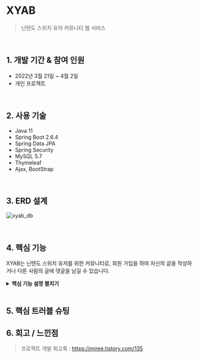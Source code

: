 # XYAB
> 닌텐도 스위치 유저 커뮤니티 웹 서비스

<br>

## 1. 개발 기간 & 참여 인원
* 2022년 3월 21일 ~ 4월 2일
* 개인 프로젝트

<br>

## 2. 사용 기술
* Java 11
* Spring Boot 2.6.4
* Spring Data JPA
* Spring Security
* MySQL 5.7
* Thymeleaf
* Ajax, BootStrap   

<br>

## 3. ERD 설계
![xyab_db](https://user-images.githubusercontent.com/88926356/163223202-938e57fb-de0b-411c-98b2-3233eba83ca0.png)  

<br>

## 4. 핵심 기능
XYAB는 닌텐도 스위치 유저를 위한 커뮤니티로, 회원 가입을 하여 자신의 글을 작성하거나 다른 사람의 글에 댓글을 남길 수 있습니다.  

<details>
<summary><b>핵심 기능 설명 펼치기</b></summary>
<div markdown="1">

### User   

#### 회원가입
![join](https://user-images.githubusercontent.com/88926356/162678606-0b5d8198-9fad-4f03-bf39-950f48a41e48.gif)
* 부트스트랩의 validation을 사용해 사용자가 유효하지 않은 값으로 회원가입 진행 시 오류 메시지 출력
* 완료 시 회원 정보를 저장하고 메인 화면으로 이동   

<br>

### 회원정보 수정
![user_update](https://user-images.githubusercontent.com/88926356/162683862-a1d37f57-5c50-43f2-a959-77800d927adb.gif)
* 자신의 비밀번호와 닉네임 변경 가능   

<br>

### 회원 탈퇴
![user_delete](https://user-images.githubusercontent.com/88926356/162684150-ba03a070-17b1-42fc-9f9d-39abf4d5f183.gif)
* 회원 정보 수정 페이지에서 회원 탈퇴 버튼 클릭 시 탈퇴 페이지로 이동
* 입력된 비밀번호가 사용자의 비밀번호와 일치할 시 회원 탈퇴 진행   

<br>


### 로그인 및 로그아웃
![login_n_logout](https://user-images.githubusercontent.com/88926356/162684370-d59a02b8-84c6-4044-ac05-4bf402b97ded.gif)
* 로그인 실패 시 실패 메시지를 출력하고 성공 시 메인 페이지로 이동
* Remember-me 버튼을 클릭한 후 로그인할 경우 Spring Security 기능을 사용해 7일 간 자동 로그인 가능   

<br>

***

## Board   

### 게시글 CRUD
![board_crud](https://user-images.githubusercontent.com/88926356/162692801-fe209682-e993-4eee-bda1-3383ec606e24.gif)
* **게시글 상세보기** 
  * 로그인한 사용자만 게시글 조회가 가능하며, 로그인하지 않았을 경우 로그인 페이지로 이동한다.
  * Spring Security를 사용하여 본인이 작성한 글에만 수정, 삭제 버튼이 나타나도록 함
* **게시글 작성**
  * 로그인한 사용자만 작성 가능하며, 작성 후 게시글 목록으로 redirect한다.
* **게시글 수정**
  * 작성자 본인일 경우에만 수정 가능하다. 제목, 글 내용을 수정할 수 있으며 수정 후 게시글 목록으로 redirect한다.
* **게시글 삭제**
  * 작성자 본인일 경우에만 삭제 가능하며 삭제 후 게시글 목록으로 redirect한다.   

<br>

### 페이지네이션
![pagination](https://user-images.githubusercontent.com/88926356/162693125-b57ba955-e2fd-4654-920e-c799ad002105.gif)
* JPA의 Pageable을 사용하여 페이징 처리   

<br>

### 댓글 조회, 작성 및 삭제
![comment](https://user-images.githubusercontent.com/88926356/162692952-19a94296-a804-4e52-828c-05f6da25178b.gif)
* 상세 조회한 게시글에 댓글을 작성할 수 있으며 본인이 작성한 댓글의 경우에만 삭제 가능   

<br>

### 검색
![search](https://user-images.githubusercontent.com/88926356/162693181-febcb68f-8171-46c5-b333-f17f49e302c4.gif)
* 키워드를 입력하여 검색 버튼 클릭 시 제목이나 내용에 해당 키워드가 포함된 게시글 목록을 조회할 수 있다.   

</div>
</details>
  
<br>

## 5. 핵심 트러블 슈팅

## 6. 회고 / 느낀점
> 프로젝트 개발 회고록 : https://miree.tistory.com/135

<br>
